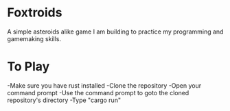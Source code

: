 # Foxtroids

A simple asteroids alike game I am building to practice my programming and gamemaking skills.

# To Play

  -Make sure you have rust installed
  -Clone the repository
  -Open your command prompt
  -Use the command prompt to goto the cloned repository's directory
  -Type "cargo run"
